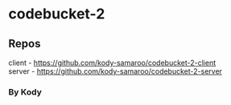 # codebucket-2

## Repos
client - https://github.com/kody-samaroo/codebucket-2-client </br>
server - https://github.com/kody-samaroo/codebucket-2-server


### By Kody
